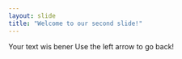 ```yaml
---
layout: slide
title: "Welcome to our second slide!"
---
```

Your text wis bener
Use the left arrow to go back!
